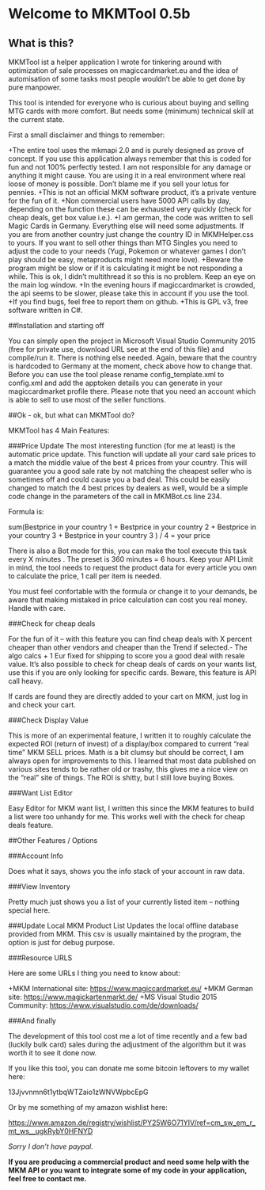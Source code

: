 # Welcome to MKMTool 0.5b

## What is this?

MKMTool ist a helper application I wrote for tinkering around with optimization of sale processes on magiccardmarket.eu and the idea of automisation of some tasks most people wouldn’t be able to get done by pure manpower. 

This tool is intended for everyone who is curious about buying and selling MTG cards with more comfort. But needs some (minimum) technical skill at the current state.

First a small disclaimer and things to remember:

+The entire tool uses the mkmapi 2.0 and is purely designed as prove of concept. If you use this application always remember that this is coded for fun and not 100% perfectly tested. I am not responsible for any damage or anything it might cause. You are using it in a real environment where real loose of money is possible. Don’t blame me if you sell your lotus for pennies.
+This is not an official MKM software product, it’s a private venture for the fun of it.
+Non commercial users have 5000 API calls by day, depending on the function these can be exhausted very quickly (check for cheap deals, get box value i.e.).
+I am german, the code was written to sell Magic Cards in Germany. Everything else will need some adjustments. If you are from another country just change the country ID in MKMHelper.css to yours. If you want to sell other things than MTG Singles you need to adjust the code to your needs (Yugi, Pokemon or whatever games I don’t play should be easy, metaproducts might need more love).
+Beware the program might be slow or if it is calculating it might be not responding a while. This is ok, I didn’t multithread it so this is no problem. Keep an eye on the main log window.
+In the evening hours if magiccardmarket is crowded, the api seems to be slower, please take this in account if you use the tool.
+If you find bugs, feel free to report them on github. 
+This is GPL v3, free software written in C#.

##Installation and starting off

You can simply open the project in Microsoft Visual Studio Community 2015 (free for private use, download URL see at the end of this file) and compile/run it. There is nothing else needed. Again, beware that the country is hardcoded to Germany at the moment, check above how to change that.
Before you can use the tool please rename config_template.xml to config.xml and add the apptoken details you can generate in your magiccardmarket profile there. Please note that you need an account which is able to sell to use most of the seller functions.

##Ok - ok, but what can MKMTool do?

MKMTool has 4 Main Features:

###Price Update
The most interesting function (for me at least) is the automatic price update. This function will update all your card sale prices to a match the middle value of the best 4 prices from your country. This will guarantee you a good sale rate by not matching the cheapest seller who is sometimes off and could cause you a bad deal. This could be easily changed to match the 4 best prices by dealers as well, would be a simple code change in the parameters of the call in MKMBot.cs line 234.

Formula is:

sum(Bestprice in your country 1 + Bestprice in your country 2 + Bestprice in your country 3 + Bestprice in your country 3 ) / 4 = your price

There is also a Bot mode for this, you can make the tool execute this task every X minutes . The preset is 360 minutes = 6 hours. Keep your API Limit in mind, the tool needs to request the product data for every article you own to calculate the price, 1 call per item is needed. 

You must feel confortable with the formula or change it to your demands, be aware that making mistaked in price calculation can cost you real money. Handle with care.

###Check for cheap deals

For the fun of it – with this feature you can find cheap deals with X percent cheaper than other vendors and cheaper than the Trend if selected.- The algo calcs + 1 Eur fixed for shipping to score you a good deal with resale value. It’s also possible to check for cheap deals of cards on your wants list, use this if you are only looking for specific cards. Beware, this feature is API call heavy.

If cards are found they are directly added to your cart on MKM, just log in and check your cart.

###Check Display Value

This is more of an experimental feature, I written it to roughly calculate the expected ROI (return of invest) of a display/box compared to current “real time” MKM SELL prices. Math is a bit clumsy but should be correct, I am always open for improvements to this. I learned that most data published on various sites tends to be rather old or trashy, this gives me a nice view on the “real” site of things. The ROI is shitty, but I still love buying Boxes.

###Want List Editor

Easy Editor for MKM want list, I written this since the MKM features to build a list were too unhandy for me. This works well with the check for cheap deals feature.

##Other Features / Options

###Account Info

Does what it says, shows you the info stack of your account in raw data.

###View Inventory

Pretty much just shows you a list of your currently listed item – nothing special here.

###Update Local MKM Product List
Updates the local offline database provided from MKM. This csv is usually maintained by the program, the option is just for debug purpose.

###Resource URLS

Here are some URLs I thing you need to know about:

+MKM International site: https://www.magiccardmarket.eu/
+MKM German site: https://www.magickartenmarkt.de/
+MS Visual Studio 2015 Community: https://www.visualstudio.com/de/downloads/

###And finally

The development of this tool cost me a lot of time recently and a few bad (luckily bulk card) sales during the adjustment of the algorithm but it was worth it to see it done now. 

If you like this tool, you can donate me some bitcoin leftovers to my wallet here:

13Jjvvnmn6t1ytbqWTZaio1zWNVWpbcEpG

Or by me something of my amazon wishlist here:

https://www.amazon.de/registry/wishlist/PY25W6O71YIV/ref=cm_sw_em_r_mt_ws__ugkRybY0HFNYD

*Sorry I don’t have paypal.*

**If you are producing a commercial product and need some help with the MKM API or you want to integrate some of my code in your application, feel free to contact me.**



 
